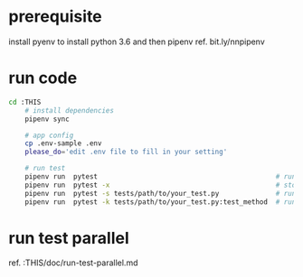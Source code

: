 # prerequisite
install pyenv to install python 3.6 and then pipenv ref. bit.ly/nnpipenv

# run code
```bash
cd :THIS
    # install dependencies
    pipenv sync

    # app config
    cp .env-sample .env
    please_do='edit .env file to fill in your setting' 

    # run test 
    pipenv run  pytest                                            # run all
    pipenv run  pytest -x                                         # stop after 1st failed test
    pipenv run  pytest -s tests/path/to/your_test.py              # run tests in a file
    pipenv run  pytest -k tests/path/to/your_test.py:test_method  # run a specific test method
```

# run test parallel
ref. :THIS/doc/run-test-parallel.md
